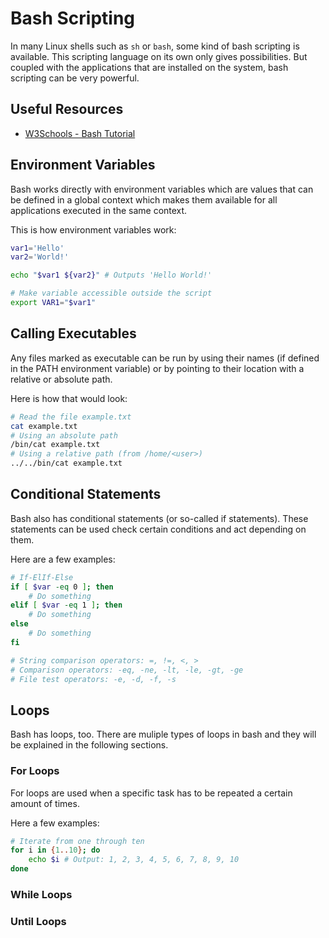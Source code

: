 # Bash Scripting

In many Linux shells such as `sh` or `bash`, some kind of bash
scripting is available. This scripting language on its own only gives
possibilities. But coupled with the applications that are installed
on the system, bash scripting can be very powerful.

## Useful Resources

- [W3Schools - Bash Tutorial](
    https://www.w3schools.com/bash/index.php)

## Environment Variables

Bash works directly with environment variables which are values that
can be defined in a global context which makes them available for all
applications executed in the same context.

This is how environment variables work:

```bash
var1='Hello'
var2='World!'

echo "$var1 ${var2}" # Outputs 'Hello World!'

# Make variable accessible outside the script
export VAR1="$var1"
```

## Calling Executables

Any files marked as executable can be run by using their names (if
defined in the PATH environment variable) or by pointing to their
location with a relative or absolute path.

Here is how that would look:

```bash
# Read the file example.txt
cat example.txt
# Using an absolute path
/bin/cat example.txt
# Using a relative path (from /home/<user>)
../../bin/cat example.txt
```

## Conditional Statements

Bash also has conditional statements (or so-called if statements).
These statements can be used check certain conditions and act
depending on them.

Here are a few examples:

```bash
# If-ElIf-Else
if [ $var -eq 0 ]; then
    # Do something
elif [ $var -eq 1 ]; then
    # Do something
else
    # Do something
fi

# String comparison operators: =, !=, <, >
# Comparison operators: -eq, -ne, -lt, -le, -gt, -ge
# File test operators: -e, -d, -f, -s
```

## Loops

Bash has loops, too. There are muliple types of loops in bash and they
will be explained in the following sections.

### For Loops

For loops are used when a specific task has to be repeated a certain
amount of times.

Here a few examples:

```bash
# Iterate from one through ten
for i in {1..10}; do
    echo $i # Output: 1, 2, 3, 4, 5, 6, 7, 8, 9, 10
done
```

### While Loops

### Until Loops

